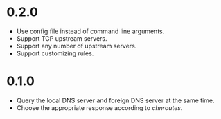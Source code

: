 # 0.2.0

* Use config file instead of command line arguments.
* Support TCP upstream servers.
* Support any number of upstream servers.
* Support customizing rules.

# 0.1.0

* Query the local DNS server and foreign DNS server at the same time.
* Choose the appropriate response according to *chnroutes*.